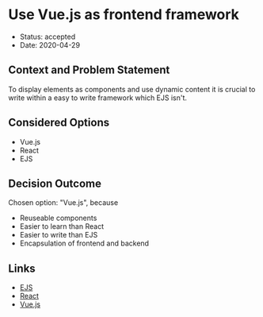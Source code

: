 # Use Vue.js as frontend framework

* Status: accepted
* Date: 2020-04-29

## Context and Problem Statement

To display elements as components and use dynamic content it is crucial to write within a easy to write framework which EJS isn't.

## Considered Options

* Vue.js
* React
* EJS

## Decision Outcome

Chosen option: "Vue.js", because 
* Reuseable components
* Easier to learn than React
* Easier to write than EJS
* Encapsulation of frontend and backend

## Links

* [EJS](https://ejs.com/)
* [React](https://reactjs.org/)
* [Vue.js](https://vuejs.org/)
